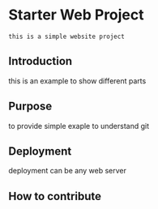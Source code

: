 # Starter Web Project
	this is a simple website project

## Introduction

this is an example to show different parts 

## Purpose

to provide simple exaple to understand git

## Deployment
deployment can be any web server

## How to contribute
